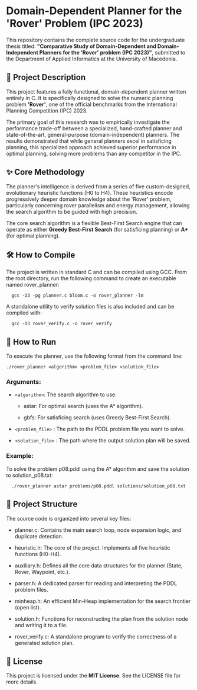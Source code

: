 Domain-Dependent Planner for the 'Rover' Problem (IPC 2023)
===========================================================

This repository contains the complete source code for the undergraduate thesis titled: **"Comparative Study of Domain-Dependent and Domain-Independent Planners for the 'Rover' problem (IPC 2023)"**, submitted to the Department of Applied Informatics at the University of Macedonia.

📝 Project Description
----------------------

This project features a fully functional, domain-dependent planner written entirely in C. It is specifically designed to solve the numeric planning problem **'Rover'**, one of the official benchmarks from the International Planning Competition (IPC) 2023.

The primary goal of this research was to empirically investigate the performance trade-off between a specialized, hand-crafted planner and state-of-the-art, general-purpose (domain-independent) planners. The results demonstrated that while general planners excel in satisficing planning, this specialized approach achieved superior performance in optimal planning, solving more problems than any competitor in the IPC.

✨ Core Methodology
------------------

The planner's intelligence is derived from a series of five custom-designed, evolutionary heuristic functions (H0 to H4). These heuristics encode progressively deeper domain knowledge about the 'Rover' problem, particularly concerning rover parallelism and energy management, allowing the search algorithm to be guided with high precision.

The core search algorithm is a flexible Best-First Search engine that can operate as either **Greedy Best-First Search** (for satisficing planning) or **A\*** (for optimal planning).

🛠️ How to Compile
------------------

The project is written in standard C and can be compiled using GCC. From the root directory, run the following command to create an executable named rover\_planner:

`   gcc -O3 -pg planner.c bloom.c -o rover_planner -lm   `

A standalone utility to verify solution files is also included and can be compiled with:

`   gcc -O3 rover_verify.c -o rover_verify   `

🚀 How to Run
-------------

To execute the planner, use the following format from the command line:

`./rover_planner <algorithm> <problem_file> <solution_file>`   

### Arguments:

* `<algorithm>`: The search algorithm to use.
    
    *   astar: For optimal search (uses the A\* algorithm).
        
    *   gbfs: For satisficing search (uses Greedy Best-First Search).
        
* `<problem_file>`  : The path to the PDDL problem file you want to solve.
    
*  `<solution_file>` : The path where the output solution plan will be saved.
    

### Example:

To solve the problem p08.pddl using the A\* algorithm and save the solution to solution\_p08.txt:

`   ./rover_planner astar problems/p08.pddl solutions/solution_p08.txt   `

📂 Project Structure
--------------------

The source code is organized into several key files:

*   planner.c: Contains the main search loop, node expansion logic, and duplicate detection.
    
*   heuristic.h: The core of the project. Implements all five heuristic functions (H0-H4).
    
*   auxiliary.h: Defines all the core data structures for the planner (State, Rover, Waypoint, etc.).
    
*   parser.h: A dedicated parser for reading and interpreting the PDDL problem files.
    
*   minheap.h: An efficient Min-Heap implementation for the search frontier (open list).
    
*   solution.h: Functions for reconstructing the plan from the solution node and writing it to a file.
    
*   rover\_verify.c: A standalone program to verify the correctness of a generated solution plan.    

📄 License
----------

This project is licensed under the **MIT License**. See the LICENSE file for more details.

